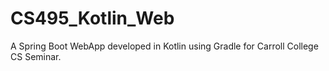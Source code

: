 # CS495_Kotlin_Web
A Spring Boot WebApp developed in Kotlin using Gradle for Carroll College CS Seminar.
